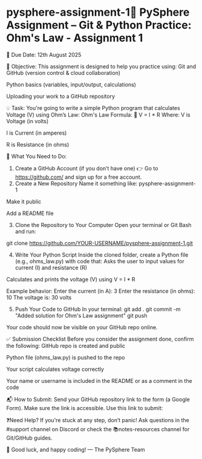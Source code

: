 # pysphere-assignment-1🧪 PySphere Assignment – Git & Python Practice: Ohm's Law - Assignment 1
📅 Due Date: 12th August 2025

📌 Objective:
This assignment is designed to help you practice using:
Git and GitHub (version control & cloud collaboration)


Python basics (variables, input/output, calculations)


Uploading your work to a GitHub repository



💡 Task:
You're going to write a simple Python program that calculates Voltage (V) using Ohm’s Law:
Ohm's Law Formula:
 🔹 V = I * R
 Where:
V is Voltage (in volts)


I is Current (in amperes)


R is Resistance (in ohms)



🧠 What You Need to Do:
1. Create a GitHub Account (if you don’t have one)
👉 Go to https://github.com/ and sign up for a free account.
2. Create a New Repository
Name it something like: pysphere-assignment-1


Make it public 


Add a README file


3. Clone the Repository to Your Computer
Open your terminal or Git Bash and run:

git clone https://github.com/YOUR-USERNAME/pysphere-assignment-1.git

4. Write Your Python Script
Inside the cloned folder, create a Python file (e.g., ohms_law.py) with code that:
Asks the user to input values for current (I) and resistance (R)


Calculates and prints the voltage (V) using V = I * R


Example behavior:
Enter the current (in A): 3
Enter the resistance (in ohms): 10
The voltage is: 30 volts

5. Push Your Code to GitHub
In your terminal:
git add .
git commit -m "Added solution for Ohm's Law assignment"
git push

Your code should now be visible on your GitHub repo online.

✅ Submission Checklist
Before you consider the assignment done, confirm the following:
GitHub repo is created and public


Python file (ohms_law.py) is pushed to the repo


Your script calculates voltage correctly


Your name or username is included in the README or as a comment in the code



📬 How to Submit:
Send your GitHub repository link to the  form (a Google Form). Make sure the link is accessible. Use this link to submit:



❓Need Help?
If you're stuck at any step, don’t panic! Ask questions in the #support channel on Discord or check the 📚notes-resources channel for Git/GitHub guides.

🚀 Good luck, and happy coding!
 — The PySphere Team


